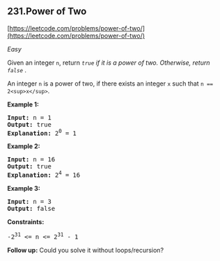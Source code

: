 ## 231.Power of Two

[https://leetcode.com/problems/power-of-two/](https://leetcode.com/problems/power-of-two/)

*Easy*

Given an integer `n`, return *`true` if it is a power of two. Otherwise, return `false`* .

An integer `n` is a power of two, if there exists an integer `x` such that `n == 2<sup>x</sup>`.

**Example 1:**

<pre><strong>Input:</strong> n = 1
<strong>Output:</strong> true
<strong>Explanation: </strong>2<sup>0</sup> = 1
</pre>

**Example 2:**

<pre><strong>Input:</strong> n = 16
<strong>Output:</strong> true
<strong>Explanation: </strong>2<sup>4</sup> = 16
</pre>

**Example 3:**

<pre><strong>Input:</strong> n = 3
<strong>Output:</strong> false
</pre>

**Constraints:**

<pre>
-2<sup>31</sup> <= n <= 2<sup>31</sup> - 1
</pre>

**Follow up:** Could you solve it without loops/recursion?
